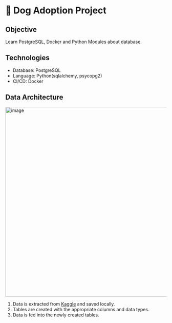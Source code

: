 # 🐶 Dog Adoption Project

## Objective

Learn PostgreSQL, Docker and Python Modules about database.

## Technologies
- Database: PostgreSQL
- Language: Python(sqlalchemy, psycopg2)
- CI/CD: Docker
## Data Architecture

<img width="591" alt="image" src="https://user-images.githubusercontent.com/81607668/237030996-a92947af-5e9b-42be-8a34-9b4073f6e7ef.png">

1. Data is extracted from [Kaggle](https://www.kaggle.com/datasets/whenamancodes/dog-adoption) and saved locally.
2. Tables are created with the appropriate columns and data types. 
3. Data is fed into the newly created tables.
